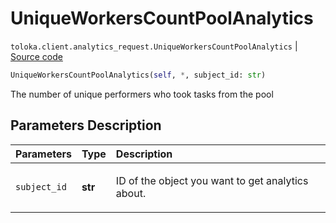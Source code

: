 # UniqueWorkersCountPoolAnalytics
`toloka.client.analytics_request.UniqueWorkersCountPoolAnalytics` | [Source code](https://github.com/Toloka/toloka-kit/blob/v0.1.26/src/client/analytics_request.py#L133)

```python
UniqueWorkersCountPoolAnalytics(self, *, subject_id: str)
```

The number of unique performers who took tasks from the pool

## Parameters Description

| Parameters | Type | Description |
| :----------| :----| :-----------|
`subject_id`|**str**|<p>ID of the object you want to get analytics about.</p>
